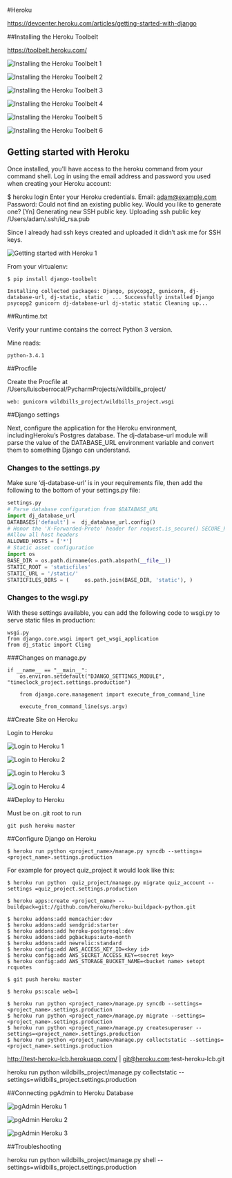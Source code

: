 #Heroku

https://devcenter.heroku.com/articles/getting-started-with-django

##Installing the Heroku Toolbelt

https://toolbelt.heroku.com/

![Installing the Heroku Toolbelt 1](./images/image078.png "Installing the Heroku Toolbelt 1")

![Installing the Heroku Toolbelt 2](./images/image079.png "Installing the Heroku Toolbelt 2")

![Installing the Heroku Toolbelt 3](./images/image080.png "Installing the Heroku Toolbelt 3")

![Installing the Heroku Toolbelt 4](./images/image081.png "Installing the Heroku Toolbelt 4")

![Installing the Heroku Toolbelt 5](./images/image082.png "Installing the Heroku Toolbelt 5")

![Installing the Heroku Toolbelt 6](./images/image083.png "Installing the Heroku Toolbelt 6")



## Getting started with Heroku

Once installed, you'll have access to the heroku command from your command shell. Log in using the email address and password you used when creating your Heroku account:

$ heroku login
Enter your Heroku credentials.
Email: adam@example.com
Password:
Could not find an existing public key.
Would you like to generate one? [Yn]
Generating new SSH public key.
Uploading ssh public key /Users/adam/.ssh/id_rsa.pub

Since I already had ssh keys created and uploaded it didn’t ask me for SSH keys.

![Getting started with Heroku 1](./images/image084.png "Getting started with Heroku 1")

From your virtualenv:

```
$ pip install django-toolbelt 

Installing collected packages: Django, psycopg2, gunicorn, dj-database-url, dj-static, static   ... Successfully installed Django psycopg2 gunicorn dj-database-url dj-static static Cleaning up... 
```

##Runtime.txt

Verify your runtime contains the correct Python 3 version.

Mine reads:

```
python-3.4.1
```

##Procfile

Create the Procfile at /Users/luiscberrocal/PycharmProjects/wildbills_project/

```
web: gunicorn wildbills_project/wildbills_project.wsgi
```

##Django settings

Next, configure the application for the Heroku environment, includingHeroku’s Postgres database. The dj-database-url module will parse the value of the DATABASE_URL environment variable and convert them to something Django can understand.

### Changes to the settings.py

Make sure ‘dj-database-url’ is in your requirements file, then add the following to the bottom of your settings.py file:

```python
settings.py
# Parse database configuration from $DATABASE_URL 
import dj_database_url 
DATABASES['default'] =  dj_database_url.config()  
# Honor the 'X-Forwarded-Proto' header for request.is_secure() SECURE_PROXY_SSL_HEADER = ('HTTP_X_FORWARDED_PROTO', 'https')  
#Allow all host headers 
ALLOWED_HOSTS = ['*']  
# Static asset configuration 
import os 
BASE_DIR = os.path.dirname(os.path.abspath(__file__)) 
STATIC_ROOT = 'staticfiles' 
STATIC_URL = '/static/'  
STATICFILES_DIRS = (     os.path.join(BASE_DIR, 'static'), ) 
```

### Changes to the wsgi.py
With these settings available, you can add the following code to wsgi.py to serve static files in production:
```
wsgi.py
from django.core.wsgi import get_wsgi_application 
from dj_static import Cling  
```

###Changes on manage.py

```
if __name__ == "__main__":
    os.environ.setdefault("DJANGO_SETTINGS_MODULE", "timeclock_project.settings.production")

    from django.core.management import execute_from_command_line

    execute_from_command_line(sys.argv)
````

##Create  Site on Heroku

Login to Heroku


![Login to Heroku 1](./images/image085.png "Login to Heroku 1")

![Login to Heroku 2](./images/image086.png "Login to Heroku 2")

![Login to Heroku 3](./images/image087.png "Login to Heroku 3")

![Login to Heroku 4](./images/image088.png "Login to Heroku 4")


##Deploy to Heroku

Must be on .git root to run 

```
git push heroku master
````

##Configure Django on Heroku

```
$ heroku run python <project_name>/manage.py syncdb --settings=<project_name>.settings.production
````

For example for proyect quiz_project it would look like this:

```
$ heroku run python  quiz_project/manage.py migrate quiz_account --settings =quiz_project.settings.production
```


```
$ heroku apps:create <project_name> --buildpack=git://github.com/heroku/heroku-buildpack-python.git 

$ heroku addons:add memcachier:dev 
$ heroku addons:add sendgrid:starter 
$ heroku addons:add heroku-postgresql:dev 
$ heroku addons:add pgbackups:auto-month 
$ heroku addons:add newrelic:standard 
$ heroku config:add AWS_ACCESS_KEY_ID=<key id> 
$ heroku config:add AWS_SECRET_ACCESS_KEY=<secret key> 
$ heroku config:add AWS_STORAGE_BUCKET_NAME=<bucket name> setopt rcquotes 
```

```
$ git push heroku master
```

```
$ heroku ps:scale web=1
```
```
$ heroku run python <project_name>/manage.py syncdb --settings=<project_name>.settings.production 
$ heroku run python <project_name>/manage.py migrate --settings=<project_name>.settings.production 
$ heroku run python <project_name>/manage.py createsuperuser --settings=<project_name>.settings.production 
$ heroku run python <project_name>/manage.py collectstatic --settings=<project_name>.settings.production
```


http://test-heroku-lcb.herokuapp.com/ | git@heroku.com:test-heroku-lcb.git

heroku run python wildbills_project/manage.py collectstatic --settings=wildbills_project.settings.production

##Connecting pgAdmin to Heroku  Database

![pgAdmin Heroku 1](./images/image089.png "pgAdmin Heroku 1")

![pgAdmin Heroku 2](./images/image089.png "pgAdmin Heroku 2")

![pgAdmin Heroku 3](./images/image089.png "pgAdmin Heroku 3")


##Troubleshooting

heroku run python wildbills_project/manage.py shell --settings=wildbills_project.settings.production

